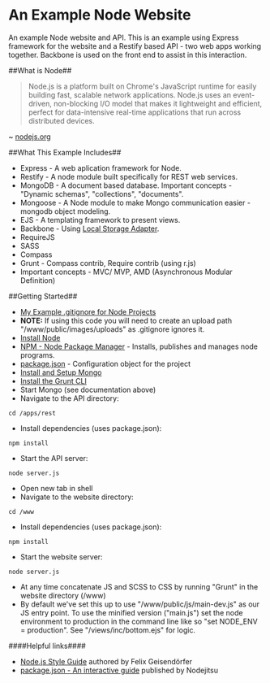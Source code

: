 An Example Node Website
====

An example Node website and API. This is an example using Express framework for the website and a Restify based API - two web apps working together. Backbone is used on the front end to assist in this interaction.

##What is Node##

> Node.js is a platform built on Chrome's JavaScript runtime for easily building fast, scalable network applications. Node.js uses an event-driven, non-blocking I/O model that makes it lightweight and efficient, perfect for data-intensive real-time applications that run across distributed devices.

~ [nodejs.org](http://nodejs.org/ "nodejs.org")

##What This Example Includes##

* Express - A web aplication framework for Node.
* Restify - A node module built specifically for REST web services.
* MongoDB - A document based database. Important concepts - "Dynamic schemas", "collections", "documents".
* Mongoose - A Node module to make Mongo communication easier - mongodb object modeling.
*	EJS - A templating framework to present views.
* Backbone - Using [Local Storage Adapter](https://github.com/jeromegn/Backbone.localStorage "Local Storage Adapter").
* RequireJS
* SASS
* Compass
* Grunt - Compass contrib, Require contrib (using r.js)
* Important concepts - MVC/ MVP, AMD (Asynchronous Modular Definition)

##Getting Started##

*	[My Example .gitignore for Node Projects](.gitignore "Example .gitignore for Node Projects")
* **NOTE:** If using this code you will need to create an upload path "/www/public/images/uploads" as .gitignore ignores it.
*	[Install Node](http://nodejs.org/download/ "Install Node")
*	[NPM - Node Package Manager](https://www.npmjs.org "NPM - Node Package Manager") - Installs, publishes and manages node programs.
*	[package.json](https://www.npmjs.org/doc/json.html "package.json") - Configuration object for the project
*	[Install and Setup Mongo](http://docs.mongodb.org/manual/installation/ "Install and Setup Mongo")
*	[Install the Grunt CLI](http://gruntjs.com/getting-started "Grunt | Getting Started")
* Start Mongo (see documentation above)
* Navigate to the API directory: 
```
cd /apps/rest
```
* Install dependencies (uses package.json): 
```
npm install
```
* Start the API server: 
```
node server.js
```
* Open new tab in shell
* Navigate to the website directory: 
```
cd /www
```
* Install dependencies (uses package.json): 
```
npm install
```
* Start the website server: 
```
node server.js
```
* At any time concatenate JS and SCSS to CSS by running "Grunt" in the website directory (/www)
* By default we've set this up to use "/www/public/js/main-dev.js" as our JS entry point. To use the minified version ("main.js") set the node environment to production in the command line like so "set NODE_ENV = production". See "/views/inc/bottom.ejs" for logic.

####Helpful links####

*	[Node.js Style Guide](https://github.com/felixge/node-style-guide "Node.js Style Guide") authored by Felix Geisendörfer
*	[package.json - An interactive guide](http://package.json.nodejitsu.com "package.json - An interactive guide") published by Nodejitsu